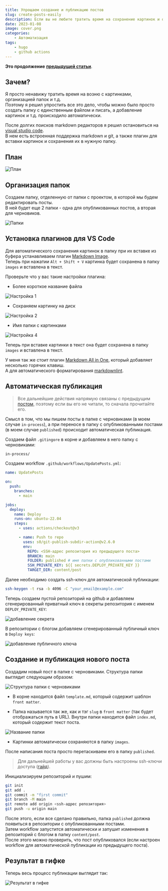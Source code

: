 ```yaml
---
title: Упрощаем создание и публикацию постов
slug: create-posts-easily
description: Если вы не любите тратить время на сохранение картинок и организацию папок при создании поста, то вам сюда.
date: 2023-01-08
image: cover.png
categories: 
    - Автоматизация
tags: 
    - hugo
    - github actions
---
```


**Это продолжение** [**предыдущей статьи**](https://hexocat.com/p/hugo-github-actions/).

## Зачем?

Я просто ненавижу тратить время на возню с картинками, организацией папок и т.д.\
Поэтому я решил упростить все это дело, чтобы можно было просто создать папку с единственным файлом и писать, а добавление картинок и т.д. происходило автоматически.

После долгих поисков markdown редакторов я решил остановиться на [visual studio code](https://code.visualstudio.com/).\
В нем есть встроенная поддержка markdown и git, а также плагин для вставки картинок и сохранения их в нужную папку.

## План

![План](images/1673140212595.png)  

## Организация папок

Создаем папку, отделенную от папки с проектом, в которой мы будем редактировать посты.\
В ней будет еще 2 папки - одна для опубликованных постов, а вторая для черновиков.

![Папки](images/1673133395858.png)

## Установка плагинов для VS Code

Для автоматического сохранения картинок в папку при их вставке из буфера устанавливаем плагин [Markdown Image](https://marketplace.visualstudio.com/items?itemName=hancel.markdown-image).\
Теперь при нажатии `Alt + Shift + V` картинка будет сохранена в папку `images` и вставлена в текст.

Проверьте что у вас такие настройки плагина:

- Более короткое название файла

![Настройка 1](images/1673133885657.png)  

- Сохраняем картинку на диск

![Настройка 2](images/1673133954393.png)

- Имя папки с картинками

![Настройка 4](images/1673134139726.png)  

Теперь при вставке картинки в текст она будет сохранена в папку `images` и вставлена в текст.

У меня так же стоит плагин [Markdown All in One](https://marketplace.visualstudio.com/items?itemName=yzhang.markdown-all-in-one), который добавляет несколько горячих клавиш.\
А для автоматического форматирования [markdownlint](https://marketplace.visualstudio.com/items?itemName=DavidAnson.vscode-markdownlint).

## Автоматическая публикация

> Все дальнейшие действия напрямую связаны с предыдущим [постом](https://hexocat.com/p/hugo-github-actions/), поэтому если вы его не читали, то сначала прочитайте его.

Смысл в том, что мы пишем посты в папке с черновиками (в моем случае `in-process`), а при переносе в папку с опубликованными постами (в моем случае `published`) происходит автоматическая публикация.

Создаем файл `.gitingore` в корне и добавляем в него папку с черновиками:

```txt
in-process/
```

Создаем workflow `.github/workflows/UpdatePosts.yml`:

```yml
name: UpdatePosts

on:
  push:
    branches:
      - main

jobs:
  deploy:
    name: Deploy
    runs-on: ubuntu-22.04
    steps:
      - uses: actions/checkout@v3

      - name: Push to repo
        uses: s0/git-publish-subdir-action@v2.6.0
        env:
          REPO: <SSH-адрес репозитория из предыдущего поста>
          BRANCH: main
          FOLDER: published # имя папки с опубликованными постами
          SSH_PRIVATE_KEY: ${{ secrets.DEPLOY_PRIVATE_KEY }}
          TARGET_DIR: content/post
```

Далее необходимо создать ssh-ключ для автоматической публикации:

```bash
ssh-keygen -t rsa -b 4096 -C "your_email@example.com"
```

Теперь создаем пустой репозиторий на github и добавляем сгенерированный приватный ключ в секреты репозитория с именем `DEPLOY_PRIVATE_KEY`:

![добавление секрета](images/1673137304554.png)

В репозитории с блогом добавляем сгенерированный публичный ключ в `Deploy keys`:

![добавление публичного ключа](images/1673138116056.png)

## Создание и публикация нового поста

Создадим новый пост в папке с черновиками. Структура папки выглядит следующим образом:

![Структура папки с черновиками](images/1673138378302.png)  

- В корне находится файл `template.md`, который содержит шаблон `front matter`.

- Папка называется так же, как и тэг `slug` в `front matter` (так будет отображаться путь в URL). Внутри папки находится файл `index.md`, который содержит текст поста.

![Название папки](images/1673138620548.png)  

- Картинки автоматически сохраняются в папку `images`.

После написания поста просто перетаскиваем его в папку `published`.

> Для дальнейшей работы у вас должны быть настроены ssh-ключи доступа ([гайд](https://docs.github.com/en/authentication/connecting-to-github-with-ssh/adding-a-new-ssh-key-to-your-github-account)).

Инициализируем репозиторий и пушим:

```bash
git init
git add .
git commit -m "first commit"
git branch -M main
git remote add origin <ssh-адрес репозитория>
git push -u origin main
```

После этого, если все сделано правильно, папка `published` должна появиться в репозитории с опубликованными постами.\
Затем workflow запустится автоматически и запушит изменения в репозиторий с блогом в папку `content/post`.\
После этого можно проверить, что пост опубликовался (если настроен workflow для автоматической публикации из предыдущего поста).

## Результат в гифке

Теперь весь процесс публикации выглядит так:

![Результат в гифке](https://hexocat.com/p/create-posts-easily/images/ani.gif)
